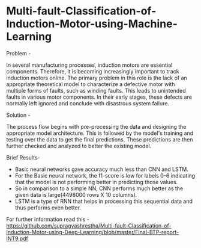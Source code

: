 # Multi-fault-Classification-of-Induction-Motor-using-Machine-Learning

Problem -

In several manufacturing processes, induction motors are essential components. Therefore, it is becoming increasingly important to track induction motors online. The primary
problem in this role is the lack of an appropriate theoretical model to characterize a defective motor with multiple forms of faults, such as winding faults. This leads to unintended
faults in various motor components. In their early stages, these defects are normally left ignored and conclude with disastrous system failure.


Solution -

The process flow begins with pre-processing the data and designing the appropriate model architecture. This is followed by the model's training and testing over the data to get the final predictions. These predictions are then further checked and analyzed to better the existing model.


Brief Results-

* Basic neural networks gave accuracy much less than CNN and LSTM.
* For the Basic neural network, the f1-score is low for labels 0-6 indicating that the model is not performing better in predicting those values.
* So in comparison to a simple NN, CNN performs much better as the given data is large(4498000 rows X 10 columns).
* LSTM is a type of RNN that helps in processing this sequential data and thus performs even better.

For further information read this - https://github.com/supragyashrestha/Multi-fault-Classification-of-Induction-Motor-using-Deep-Learning/blob/master/Final-BTP-report-INT9.pdf
